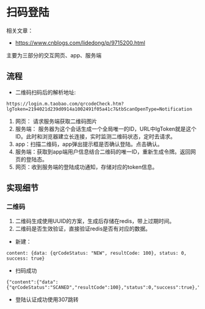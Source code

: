 # 扫码登陆

相关文章：
- https://www.cnblogs.com/lidedong/p/9715200.html

主要为三部分的交互网页、app、服务端

## 流程
- 二维码扫码后的解析地址:
``` 
https://login.m.taobao.com/qrcodeCheck.htm?lgToken=2194021d239d0914a1002491f05a41c7&tbScanOpenType=Notification
```
1. 网页： 请求服务端获取二维码图片
2. 服务端： 服务器为这个会话生成一个全局唯一的ID，URL中lgToken就是这个ID。此时和浏览器建立长连接，实时监测二维码状态，定时去请求。
3. app：扫描二维码，app弹出提示框是否确认登陆。点击确认。
4. 服务端：获取到app端用户信息结合二维码的唯一ID，重新生成令牌。返回网页的登陆态。
5. 网页：收到服务端的登陆成功通知，存储对应的token信息。


## 实现细节
### 二维码
1. 二维码生成使用UUID的方案，生成后存储在redis，带上过期时间。
2. 二维码是否生效验证，直接验证redis是否有对应的数据。

- 新建：
```
content: {data: {qrCodeStatus: "NEW", resultCode: 100}, status: 0, success: true}
```

- 扫码成功
```
{"content":{"data":{"qrCodeStatus":"SCANED","resultCode":100},"status":0,"success":true},"hasError":false}
```

- 登陆认证成功使用307跳转
